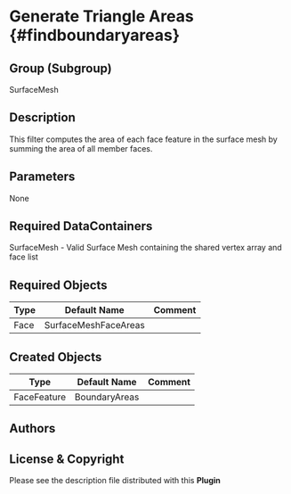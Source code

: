 Generate Triangle Areas {#findboundaryareas}
======

## Group (Subgroup) ##
SurfaceMesh

## Description ##
This filter computes the area of each face feature in the surface mesh by summing the area of all member faces.

## Parameters ##
None

## Required DataContainers ##
SurfaceMesh - Valid Surface Mesh containing the shared vertex array and face list

## Required Objects ##
| Type | Default Name | Comment |
|------|--------------|---------|
| Face | SurfaceMeshFaceAreas | |

## Created Objects ##
| Type | Default Name | Comment |
|------|--------------|---------|
| FaceFeature | BoundaryAreas | |


## Authors ##






## License & Copyright ##

Please see the description file distributed with this **Plugin**


